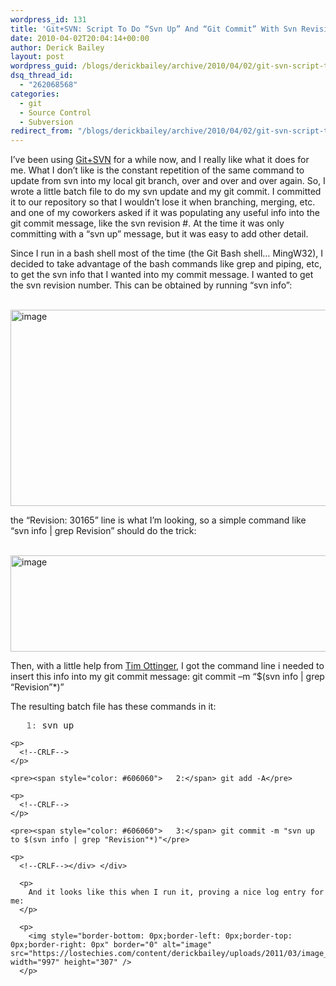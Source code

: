 ```yaml
---
wordpress_id: 131
title: 'Git+SVN: Script To Do “Svn Up” And “Git Commit” With Svn Revision Number'
date: 2010-04-02T20:04:14+00:00
author: Derick Bailey
layout: post
wordpress_guid: /blogs/derickbailey/archive/2010/04/02/git-svn-script-to-do-svn-up-and-git-commit-with-svn-revision-number.aspx
dsq_thread_id:
  - "262068568"
categories:
  - git
  - Source Control
  - Subversion
redirect_from: "/blogs/derickbailey/archive/2010/04/02/git-svn-script-to-do-svn-up-and-git-commit-with-svn-revision-number.aspx/"
---
```

I’ve been using [Git+SVN](https://lostechies.com/blogs/derickbailey/archive/2010/02/03/branch-per-feature-how-i-manage-subversion-with-git-branches.aspx) for a while now, and I really like what it does for me. What I don’t like is the constant repetition of the same command to update from svn into my local git branch, over and over and over again. So, I wrote a little batch file to do my svn update and my git commit. I committed it to our repository so that I wouldn’t lose it when branching, merging, etc. and one of my coworkers asked if it was populating any useful info into the git commit message, like the svn revision #. At the time it was only committing with a “svn up” message, but it was easy to add other detail.

Since I run in a bash shell most of the time (the Git Bash shell… MingW32), I decided to take advantage of the bash commands like grep and piping, etc, to get the svn info that I wanted into my commit message. I wanted to get the svn revision number. This can be obtained by running “svn info”:

&#160; <img style="border-bottom: 0px;border-left: 0px;border-top: 0px;border-right: 0px" border="0" alt="image" src="https://lostechies.com/content/derickbailey/uploads/2011/03/image_498959AF.png" width="997" height="314" />

the “Revision: 30165” line is what I’m looking, so a simple command like “svn info | grep Revision” should do the trick:

&#160; <img style="border-bottom: 0px;border-left: 0px;border-top: 0px;border-right: 0px" border="0" alt="image" src="https://lostechies.com/content/derickbailey/uploads/2011/03/image_2CA034DA.png" width="997" height="154" />

Then, with a little help from [Tim Ottinger](http://twitter.com/tottinge/statuses/11480532867), I got the command line i needed to insert this info into my git commit message: git commit –m “$(svn info | grep “Revision”*)”

The resulting batch file has these commands in it:

<div>
  <div>
    <pre><span style="color: #606060">   1:</span> svn up</pre>
    
    <p>
      <!--CRLF-->
    </p>
    
    <pre><span style="color: #606060">   2:</span> git add -A</pre>
    
    <p>
      <!--CRLF-->
    </p>
    
    <pre><span style="color: #606060">   3:</span> git commit -m "svn up to $(svn info | grep "Revision"*)"</pre>
    
    <p>
      <!--CRLF--></div> </div> 
      
      <p>
        And it looks like this when I run it, proving a nice log entry for me:
      </p>
      
      <p>
        <img style="border-bottom: 0px;border-left: 0px;border-top: 0px;border-right: 0px" border="0" alt="image" src="https://lostechies.com/content/derickbailey/uploads/2011/03/image_27BD811E.png" width="997" height="307" />
      </p>
